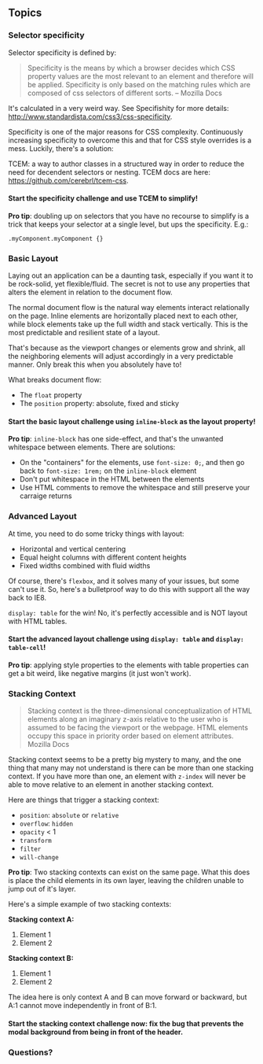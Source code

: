 




## Topics

### Selector specificity

Selector specificity is defined by:

> Specificity is the means by which a browser decides which CSS property values are the most relevant to an element and therefore will be applied. Specificity is only based on the matching rules which are composed of css selectors of different sorts.
> – Mozilla Docs

It's calculated in a very weird way. See Specifishity for more details: http://www.standardista.com/css3/css-specificity.

Specificity is one of the major reasons for CSS complexity. Continuously increasing specificity to overcome this and that for CSS style overrides is a mess. Luckily, there's a solution:

TCEM: a way to author classes in a structured way in order to reduce the need for decendent selectors or nesting. TCEM docs are here: https://github.com/cerebrl/tcem-css.

#### Start the specificity challenge and use TCEM to simplify!

**Pro tip**: doubling up on selectors that you have no recourse to simplify is a trick that keeps your selector at a single level, but ups the specificity. E.g.:

```
.myComponent.myComponent {}
```


















### Basic Layout

Laying out an application can be a daunting task, especially if you want it to be rock-solid, yet flexible/fluid. The secret is not to use any properties that alters the element in relation to the document flow.

The normal document flow is the natural way elements interact relationally on the page. Inline elements are horizontally placed next to each other, while block elements take up the full width and stack vertically. This is the most predictable and resilient state of a layout.

That's because as the viewport changes or elements grow and shrink, all the neighboring elements will adjust accordingly in a very predictable manner. Only break this when you absolutely have to!

What breaks document flow:

- The `float` property
- The `position` property: absolute, fixed and sticky

#### Start the basic layout challenge using `inline-block` as the layout property!

**Pro tip**: `inline-block` has one side-effect, and that's the unwanted whitespace between elements. There are solutions:

- On the "containers" for the elements, use `font-size: 0;`, and then go back to `font-size: 1rem;` on the `inline-block` element
- Don't put whitespace in the HTML between the elements
- Use HTML comments to remove the whitespace and still preserve your carraige returns 





















### Advanced Layout

At time, you need to do some tricky things with layout:

- Horizontal and vertical centering
- Equal height columns with different content heights
- Fixed widths combined with fluid widths

Of course, there's `flexbox`, and it solves many of your issues, but some can't use it. So, here's a bulletproof way to do this with support all the way back to IE8.

`display: table` for the win! No, it's perfectly accessible and is NOT layout with HTML tables.

#### Start the advanced layout challenge using `display: table` and `display: table-cell`!

**Pro tip**: applying style properties to the elements with table properties can get a bit weird, like negative margins (it just won't work).























### Stacking Context

> Stacking context is the three-dimensional conceptualization of HTML elements along an imaginary z-axis relative to the user who is assumed to be facing the viewport or the webpage. HTML elements occupy this space in priority order based on element attributes.
> Mozilla Docs

Stacking context seems to be a pretty big mystery to many, and the one thing that many may not understand is there can be more than one stacking context. If you have more than one, an element with `z-index` will never be able to move relative to an element in another stacking context.

Here are things that trigger a stacking context:

- `position`: `absolute` or `relative`
- `overflow`: `hidden`
- `opacity` < 1
- `transform`
- `filter`
- `will-change`

**Pro tip**: Two stacking contexts can exist on the same page. What this does is place the child elements in its own layer, leaving the children unable to jump out of it's layer.

Here's a simple example of two stacking contexts:

**Stacking context A:**

1. Element 1
2. Element 2

**Stacking context B:**

1. Element 1
2. Element 2

The idea here is only context A and B can move forward or backward, but A:1 cannot move independently in front of B:1.

#### Start the stacking context challenge now: fix the bug that prevents the modal background from being in front of the header.

### Questions?
